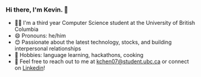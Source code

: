 ### Hi there, I'm Kevin. 👋
- 👨‍💻 I'm a third year Computer Science student at the University of British Columbia
- 😄 Pronouns: he/him
- 😊 Passionate about the latest technology, stocks, and building interpersonal relationships
- 🎨 Hobbies: language learning, hackathons, cooking
- 📎 Feel free to reach out to me at kchen07@student.ubc.ca or connect on [Linkedin](https://www.linkedin.com/in/kevinchen452/)!


<!--
- 🔭 I’m currently working on ...
- 🌱 I’m currently learning ...
- 👯 I’m looking to collaborate on ...
- 🤔 I’m looking for help with ...
- 💬 Ask me about ...
- 📫 How to reach me: ...

- ⚡ Fun fact: ...
-->
